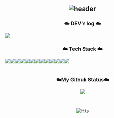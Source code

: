 <div align="center">
  
![header](https://capsule-render.vercel.app/api?type=waving&color=timeGradient&text=Welcome%20to%20Jiyeon's%20GitHub%20✨ㅤㅤ&animation=twinkling&fontSize=35&fontAlignY=40&fontAlign=70&height=250)
---
<h3>☁️ DEV's log ☁️</h3>
<div style="display:flex; flex-direction:row;">
    <a href="https://www.notion.so/Jiyeon-Park-216bfd1fbdc44031b68d627ca18cb0a2">
        <img src="https://github-readme-stats.vercel.app/api/top-langs/?username=withtaylors&langs_count=10&layout=compact">
    </a>
</div>
<h3>☁️ Tech Stack ☁️</h3>
<div style="display:flex; flex-direction:row;">
  <img src="https://img.shields.io/badge/html5-E34F26?style=flat-square&logo=html5&logoColor=white"> 
  <img src="https://img.shields.io/badge/css-1572B6?style=flat-square&logo=css3&logoColor=white"> 
  <img src="https://img.shields.io/badge/javascript-F7DF1E?style=flat-square&logo=javascript&logoColor=black"> 
  <br>
  
  <img src="https://img.shields.io/badge/react-61DAFB?style=flat-square&logo=react&logoColor=black"> 
  <img src="https://img.shields.io/badge/node.js-339933?style=flat-square&logo=Node.js&logoColor=white">
  <br>
  
  <img src="https://img.shields.io/badge/java-007396?style=flat-square&logo=java&logoColor=white"> 
  <img src="https://img.shields.io/badge/c++-00599C?style=flat-square&logo=c%2B%2B&logoColor=white">
  <img src="https://img.shields.io/badge/python-3776AB?style=flat-square&logo=python&logoColor=white"> 
  <img src="https://img.shields.io/badge/OpenCV-5C3EE8?style=flat-square&logo=opencv&logoColor=white">
  <br>
  
  <img src="https://img.shields.io/badge/Andoid Studio-3DDC84?style=flat-square&logo=android studio&logoColor=white">
  <img src="https://img.shields.io/badge/Kotlin-7F52FF?style=flat-square&logo=kotlin&logoColor=white"> 
  <br>
  
  <img src="https://img.shields.io/badge/oracle-F80000?style=flat-square&logo=oracle&logoColor=white"> 
  <img src="https://img.shields.io/badge/mysql-4479A1?style=flat-square&logo=mysql&logoColor=white"> 
</div>
<br>
<h3>☁️My Github Status☁️</h3>
<p>
  <img src="https://github-readme-stats.vercel.app/api?username=withtaylors&show_icons=true" />
</p>
<br>

[![Hits](https://hits.seeyoufarm.com/api/count/incr/badge.svg?url=https%3A%2F%2Fgithub.com%2Fwithtaylors%2Fhit-counter&count_bg=%23B5E2FF&title_bg=%23555555&icon=github.svg&icon_color=%23E7E7E7&title=GITHUB&edge_flat=false)](https://hits.seeyoufarm.com)
</div>

